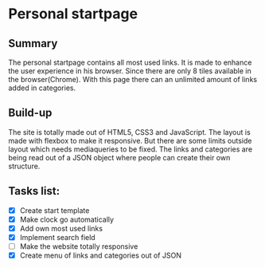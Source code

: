 # Personal startpage
## Summary
The personal startpage contains all most used links.
It is made to enhance the user experience in his browser.
Since there are only 8 tiles available in the browser(Chrome).
With this page there can an unlimited amount of links added in categories.

## Build-up
The site is totally made out of HTML5, CSS3 and JavaScript. The layout is made with flexbox to make it responsive. But there are some limits outside layout which needs mediaqueries to be fixed.
The links and categories are being read out of a JSON object where people can create their own structure.

## Tasks list:
- [x] Create start template
- [x] Make clock go automatically
- [x] Add own most used links
- [x] Implement search field
- [ ] Make the website totally responsive
- [x] Create menu of links and categories out of JSON
